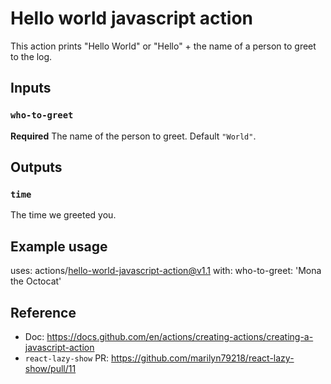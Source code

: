# Hello world javascript action

This action prints "Hello World" or "Hello" + the name of a person to greet to the log.

## Inputs

### `who-to-greet`

**Required** The name of the person to greet. Default `"World"`.

## Outputs

### `time`

The time we greeted you.

## Example usage

uses: actions/hello-world-javascript-action@v1.1
with:
  who-to-greet: 'Mona the Octocat'

## Reference

- Doc: https://docs.github.com/en/actions/creating-actions/creating-a-javascript-action
- `react-lazy-show` PR: https://github.com/marilyn79218/react-lazy-show/pull/11
